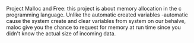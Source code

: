 Project Malloc and Free: this project is about memory allocation in the c programming language.
Unlike the automatic created variables -automatic cause the system create and clear variables from system
on our behalve, maloc give you the chance to request for memory at run time since you didn't know the
actual size of incoming data.
